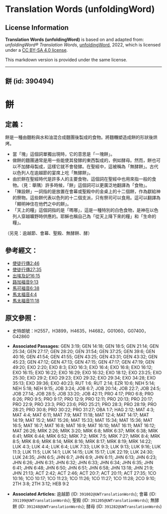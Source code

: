 # Translation Words (unfoldingWord)

## License Information

**Translation Words (unfoldingWord)** is based on and adapted from: _unfoldingWord® Translation Words_, [unfoldingWord](https://unfoldingword.org/utw), 2022, which is licensed under a [CC BY-SA 4.0 license](https://creativecommons.org/licenses/by-sa/4.0/legalcode.en).

This markdown version is provided under the same license.



--------------------------------

## 餅 (id: 390494)

餅
=

定義：
---

餅是一種由麵粉與水和油混合成麵團後製成的食物。將麵糰塑造成餅的形狀後烘烤。

* 當「塊」這個詞單獨出現時，它的意思是「一塊餅」。
* 做餅的麵團通常是用一些能使其發酵的東西製成的，例如酵母。然而，餅也可以不加酵母製成，這樣它就不會發酵。在聖經中，這被稱為「無酵餅」。古代以色列人在逾越節的宴席上吃「無酵餅」。
* 由於餅在聖經時代是許多人的主要食物，這個詞在聖經中也用來指一般的食物。（見：舉隅）許多時候，「餅」這個詞可以更廣泛地翻譯為「食物」。
* 「陳設餅」一詞指的是放置在會幕或聖殿中的金桌上的十二個餅，作為獻給神的祭物。這些餅代表以色列的十二個支派，只有祭司可以食用。這可以翻譯為「顯明神住在他們之中的餅」。
* 「天上的糧」這個詞指的是「嗎哪」，這是一種特別的白色食物，是神在以色列人穿越曠野時供應的。耶穌也稱自己為「從天上降下來的糧」和「生命的糧」。

（另見：逾越節、會幕、聖殿、無酵餅、酵）

參考經文：
-----

* [使徒行傳2:46](https://ref.ly/Acts2:46)
* [使徒行傳27:35](https://ref.ly/Acts27:35)
* [出埃及記16:15](https://ref.ly/Exod16:15)
* [路加福音9:13](https://ref.ly/Luke9:13)
* [馬可福音6:38](https://ref.ly/Mark6:38)
* [馬太福音4:4](https://ref.ly/Matt4:4)
* [馬太福音11:18](https://ref.ly/Matt11:18)

原文參照：
-----

* 史特朗號：H2557，H3899，H4635，H4682，G01060，G07400，G42860

* **Associated Passages:** GEN 3:19; GEN 14:18; GEN 18:5; GEN 21:14; GEN 25:34; GEN 27:17; GEN 28:20; GEN 31:54; GEN 37:25; GEN 39:6; GEN 40:16; GEN 41:54; GEN 41:55; GEN 43:25; GEN 43:31; GEN 43:32; GEN 45:23; GEN 47:12; GEN 47:13; GEN 47:15; GEN 47:17; GEN 47:19; GEN 49:20; EXO 2:20; EXO 8:3; EXO 16:3; EXO 16:4; EXO 16:8; EXO 16:12; EXO 16:15; EXO 16:22; EXO 16:29; EXO 16:32; EXO 18:12; EXO 23:25; EXO 25:30; EXO 29:2; EXO 29:23; EXO 29:32; EXO 29:34; EXO 34:28; EXO 35:13; EXO 39:36; EXO 40:23; RUT 1:6; RUT 2:14; EZR 10:6; NEH 5:14; NEH 5:18; NEH 9:15; JOB 3:24; JOB 6:7; JOB 20:14; JOB 22:7; JOB 24:5; JOB 27:14; JOB 28:5; JOB 33:20; JOB 42:11; PRO 4:17; PRO 6:8; PRO 6:26; PRO 9:5; PRO 9:17; PRO 12:9; PRO 12:11; PRO 20:13; PRO 20:17; PRO 22:9; PRO 23:3; PRO 23:6; PRO 25:21; PRO 28:3; PRO 28:19; PRO 28:21; PRO 30:8; PRO 30:22; PRO 31:27; OBA 1:7; HAG 2:12; MAT 4:3; MAT 4:4; MAT 6:11; MAT 7:9; MAT 11:18; MAT 12:4; MAT 14:17; MAT 14:19; MAT 15:2; MAT 15:26; MAT 15:33; MAT 15:34; MAT 15:36; MAT 16:5; MAT 16:7; MAT 16:8; MAT 16:9; MAT 16:10; MAT 16:11; MAT 16:12; MAT 26:26; MRK 2:26; MRK 3:20; MRK 6:8; MRK 6:37; MRK 6:38; MRK 6:41; MRK 6:44; MRK 6:52; MRK 7:2; MRK 7:5; MRK 7:27; MRK 8:4; MRK 8:5; MRK 8:6; MRK 8:14; MRK 8:16; MRK 8:17; MRK 8:19; MRK 14:22; LUK 4:3; LUK 4:4; LUK 6:4; LUK 7:33; LUK 9:3; LUK 9:13; LUK 9:16; LUK 11:3; LUK 11:5; LUK 14:1; LUK 14:15; LUK 15:17; LUK 22:19; LUK 24:30; LUK 24:35; JHN 6:5; JHN 6:7; JHN 6:9; JHN 6:11; JHN 6:13; JHN 6:23; JHN 6:26; JHN 6:31; JHN 6:32; JHN 6:33; JHN 6:34; JHN 6:35; JHN 6:41; JHN 6:48; JHN 6:50; JHN 6:51; JHN 6:58; JHN 13:18; JHN 21:9; JHN 21:13; ACT 2:42; ACT 2:46; ACT 20:7; ACT 20:11; ACT 27:35; 1CO 10:16; 1CO 10:17; 1CO 11:23; 1CO 11:26; 1CO 11:27; 1CO 11:28; 2CO 9:10; 2TH 3:8; 2TH 3:12; HEB 9:2
* **Associated Articles:** 逾越節 (ID: `391002@UWTranslationWords`); 會幕 (ID: `391199@UWTranslationWords`); 聖殿 (ID: `391205@UWTranslationWords`); 無酵餅 (ID: `391248@UWTranslationWords`); 酵母 (ID: `391282@UWTranslationWords`)

